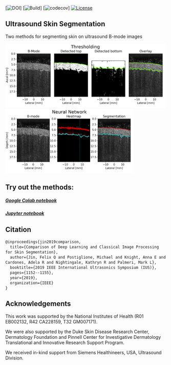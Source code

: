 [![DOI]()]
[![Build]()]
[![codecov]()]
[![License](https://img.shields.io/badge/License-Apache%202.0-blue.svg)](https://opensource.org/licenses/Apache-2.0)

## Ultrasound Skin Segmentation
Two methods for segmenting skin on ultrasound B-mode images

<p>
<img src="./imgs/threshold.png" width="500" height="200">
<img src="./imgs/network.png" width="400" height="200">
</p>

## Try out the methods:
##### [Google Colab notebook]()
##### [Jupyter notebook](Example.ipynb)

## Citation
```
@inproceedings{jin2019comparison,
  title={Comparison of Deep Learning and Classical Image Processing for Skin Segmentation},
  author={Jin, Felix Q and Postiglione, Michael and Knight, Anna E and Cardones, Adela R and Nightingale, Kathryn R and Palmeri, Mark L},
  booktitle={2019 IEEE International Ultrasonics Symposium (IUS)},
  pages={1152--1155},
  year={2019},
  organization={IEEE}
}
```
## Acknowledgements
This work was supported by the National Institutes of Health (R01 EB002132, R42 CA228159, T32 GM007171).

We were also supported by the Duke Skin Disease Research Center, Dermatology Foundation and Pinnell Center for Investigative Dermatology Translational and Innovative Research Support Program.

We received in-kind support from Siemens Healthineers, USA, Ultrasound Division.
